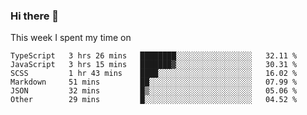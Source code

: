 ### Hi there 👋

<!--
**qiruohan/qiruohan** is a ✨ _special_ ✨ repository because its `README.md` (this file) appears on your GitHub profile.

Here are some ideas to get you started:

- 🔭 I’m currently working on ...
- 🌱 I’m currently learning ...
- 👯 I’m looking to collaborate on ...
- 🤔 I’m looking for help with ...
- 💬 Ask me about ...
- 📫 How to reach me: ...
- 😄 Pronouns: ...
- ⚡ Fun fact: ...
-->

This week I spent my time on 
<!--START_SECTION:waka-->

```text
TypeScript   3 hrs 26 mins   ████████░░░░░░░░░░░░░░░░░   32.11 %
JavaScript   3 hrs 15 mins   ███████▓░░░░░░░░░░░░░░░░░   30.31 %
SCSS         1 hr 43 mins    ████░░░░░░░░░░░░░░░░░░░░░   16.02 %
Markdown     51 mins         ██░░░░░░░░░░░░░░░░░░░░░░░   07.99 %
JSON         32 mins         █▒░░░░░░░░░░░░░░░░░░░░░░░   05.06 %
Other        29 mins         █░░░░░░░░░░░░░░░░░░░░░░░░   04.52 %
```

<!--END_SECTION:waka-->
